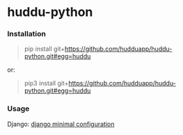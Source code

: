 # huddu-python

### Installation
> pip install git+https://github.com/hudduapp/huddu-python.git#egg=huddu


or:  
> pip3 install git+https://github.com/hudduapp/huddu-python.git#egg=huddu

### Usage
Django: 
[django minimal configuration](./examples/django/app.py)